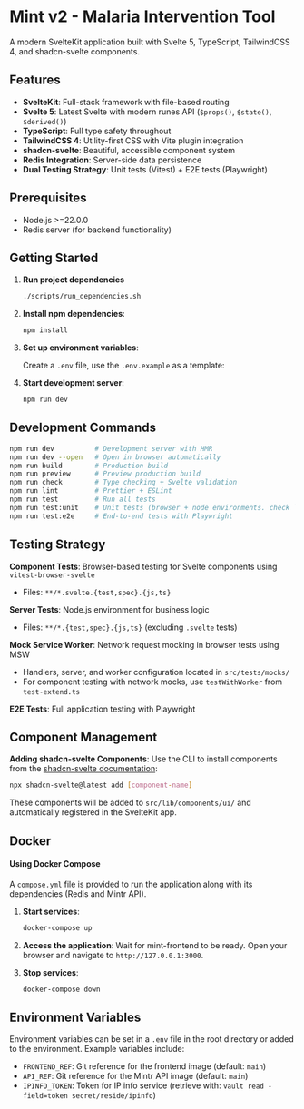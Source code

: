 # Mint v2 - Malaria Intervention Tool

A modern SvelteKit application built with Svelte 5, TypeScript, TailwindCSS 4, and shadcn-svelte components.

## Features

- **SvelteKit**: Full-stack framework with file-based routing
- **Svelte 5**: Latest Svelte with modern runes API (`$props()`, `$state()`, `$derived()`)
- **TypeScript**: Full type safety throughout
- **TailwindCSS 4**: Utility-first CSS with Vite plugin integration
- **shadcn-svelte**: Beautiful, accessible component system
- **Redis Integration**: Server-side data persistence
- **Dual Testing Strategy**: Unit tests (Vitest) + E2E tests (Playwright)

## Prerequisites

- Node.js >=22.0.0
- Redis server (for backend functionality)

## Getting Started

1. **Run project dependencies**

   ```sh
   ./scripts/run_dependencies.sh
   ```

2. **Install npm dependencies**:

   ```sh
   npm install
   ```

3. **Set up environment variables**:

   Create a `.env` file, use the `.env.example` as a template:

4. **Start development server**:

   ```sh
   npm run dev
   ```

## Development Commands

```sh
npm run dev          # Development server with HMR
npm run dev --open   # Open in browser automatically
npm run build        # Production build
npm run preview      # Preview production build
npm run check        # Type checking + Svelte validation
npm run lint         # Prettier + ESLint
npm run test         # Run all tests
npm run test:unit    # Unit tests (browser + node environments. check `vitest.config.ts` for details)
npm run test:e2e     # End-to-end tests with Playwright
```

## Testing Strategy

**Component Tests**: Browser-based testing for Svelte components using `vitest-browser-svelte`

- Files: `**/*.svelte.{test,spec}.{js,ts}`

**Server Tests**: Node.js environment for business logic

- Files: `**/*.{test,spec}.{js,ts}` (excluding `.svelte` tests)

**Mock Service Worker**: Network request mocking in browser tests using MSW

- Handlers, server, and worker configuration located in `src/tests/mocks/`
- For component testing with network mocks, use `testWithWorker` from `test-extend.ts`

**E2E Tests**: Full application testing with Playwright

## Component Management

**Adding shadcn-svelte Components**: Use the CLI to install components from the [shadcn-svelte documentation](https://www.shadcn-svelte.com/docs/components):

```sh
npx shadcn-svelte@latest add [component-name]
```

These components will be added to `src/lib/components/ui/` and automatically registered in the SvelteKit app.

## Docker

#### Using Docker Compose

A `compose.yml` file is provided to run the application along with its dependencies (Redis and Mintr API).

1. **Start services**:

   ```sh
   docker-compose up
   ```

2. **Access the application**:
   Wait for mint-frontend to be ready. Open your browser and navigate to `http://127.0.0.1:3000`.
3. **Stop services**:

   ```sh
   docker-compose down
   ```

## Environment Variables

Environment variables can be set in a `.env` file in the root directory or added to the environment. Example variables include:

- `FRONTEND_REF`: Git reference for the frontend image (default: `main`)
- `API_REF`: Git reference for the Mintr API image (default: `main`)
- `IPINFO_TOKEN`: Token for IP info service (retrieve with: `vault read -field=token secret/reside/ipinfo`)
